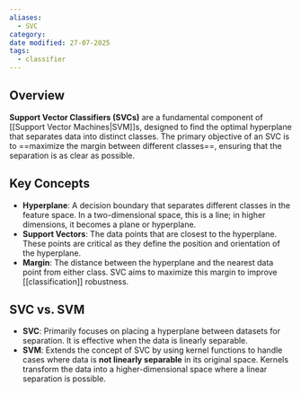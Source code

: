 ```yaml
---
aliases:
  - SVC
category: 
date modified: 27-07-2025
tags:
  - classifier
---
```

## Overview

**Support Vector Classifiers (SVCs)** are a fundamental component of [[Support Vector Machines|SVM]]s, designed to find the optimal hyperplane that separates data into distinct classes. The primary objective of an SVC is to ==maximize the margin between different classes==, ensuring that the separation is as clear as possible.

## Key Concepts

- **Hyperplane**: A decision boundary that separates different classes in the feature space. In a two-dimensional space, this is a line; in higher dimensions, it becomes a plane or hyperplane.
- **Support Vectors**: The data points that are closest to the hyperplane. These points are critical as they define the position and orientation of the hyperplane.
- **Margin**: The distance between the hyperplane and the nearest data point from either class. SVC aims to maximize this margin to improve [[classification]] robustness.

## SVC vs. SVM

- **SVC**: Primarily focuses on placing a hyperplane between datasets for separation. It is effective when the data is linearly separable.
- **SVM**: Extends the concept of SVC by using kernel functions to handle cases where data is **not linearly separable** in its original space. Kernels transform the data into a higher-dimensional space where a linear separation is possible.